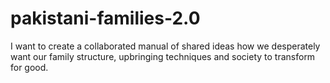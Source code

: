 # pakistani-families-2.0
I want to create a collaborated manual of shared ideas how we desperately want our family structure, upbringing techniques and society to transform for good.
